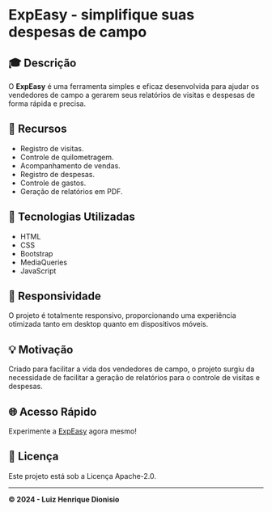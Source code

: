 # ExpEasy - simplifique suas despesas de campo


## 🎓 Descrição
O **ExpEasy** é uma ferramenta simples e eficaz desenvolvida para ajudar os vendedores de campo a gerarem seus relatórios de visitas e despesas de forma rápida e precisa.

## 🚀 Recursos
- Registro de visitas.
- Controle de quilometragem.
- Acompanhamento de vendas.
- Registro de despesas.
- Controle de gastos.
- Geração de relatórios em PDF.

## 🔧 Tecnologias Utilizadas
- HTML
- CSS
- Bootstrap
- MediaQueries
- JavaScript

## 📱 Responsividade
O projeto é totalmente responsivo, proporcionando uma experiência otimizada tanto em desktop quanto em dispositivos móveis.

## 💡 Motivação
Criado para facilitar a vida dos vendedores de campo, o projeto surgiu da necessidade de facilitar a geração de relatórios para o controle de visitas e despesas.

## 🌐 Acesso Rápido
Experimente a [ExpEasy]([link_para_o_projeto](https://expeasy.vercel.app/)) agora mesmo!

## 📄 Licença
Este projeto está sob a Licença Apache-2.0.

---

**© 2024 - Luiz Henrique Dionisio**

